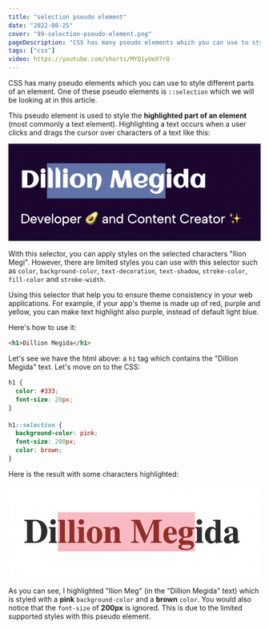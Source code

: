 ```yaml
---
title: "selection pseudo element"
date: "2022-08-25"
cover: "99-selection-pseudo-element.png"
pageDescription: "CSS has many pseudo elements which you can use to style different parts of an element. One of these pseudo elements is `::selection` which we will be looking at in this article"
tags: ["css"]
video: https://youtube.com/shorts/MYQ1yUeX7rQ
---
```


CSS has many pseudo elements which you can use to style different parts of an element. One of these pseudo elements is `::selection` which we will be looking at in this article.

This pseudo element is used to style the **highlighted part of an element** (most commonly a text element). Highlighting a text occurs when a user clicks and drags the cursor over characters of a text like this:

![The characters "llion Megi" highlighted in "Dillion Megida"](./h1-text-highlighted.png)

With this selector, you can apply styles on the selected characters "llion Megi". However, there are limited styles you can use with this selector such as `color`, `background-color`, `text-decoration`, `text-shadow`, `stroke-color`, `fill-color` and `stroke-width`.

Using this selector that help you to ensure theme consistency in your web applications. For example, if your app's theme is made up of red, purple and yellow, you can make text highlight also purple, instead of default light blue.

Here's how to use it:

```html
<h1>Dillion Megida</h1>
```

Let's see we have the html above: a `h1` tag which contains the "Dillion Megida" text. Let's move on to the CSS:

```css
h1 {
  color: #333;
  font-size: 20px;
}

h1::selection {
  background-color: pink;
  font-size: 200px;
  color: brown;
}
```

Here is the result with some characters highlighted:

![The highlighted characters in "Dillion Megida" styled with a pink background color and a brown color](./styles-applied-to-highlight.png)

As you can see, I highlighted "llion Meg" (in the "Dillion Megida" text) which is styled with a **pink** `background-color` and a **brown** `color`. You would also notice that the `font-size` of **200px** is ignored. This is due to the limited supported styles with this pseudo element.
